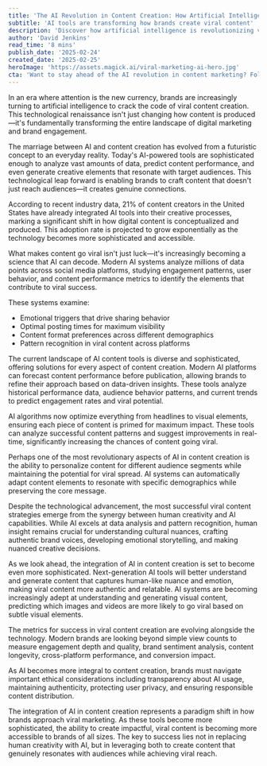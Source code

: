 ```yaml
---
title: 'The AI Revolution in Content Creation: How Artificial Intelligence is Reshaping Viral Marketing'
subtitle: 'AI tools are transforming how brands create viral content'
description: 'Discover how artificial intelligence is revolutionizing viral content creation, enabling brands to craft more engaging and successful digital marketing campaigns through data-driven insights and advanced content optimization tools.'
author: 'David Jenkins'
read_time: '8 mins'
publish_date: '2025-02-24'
created_date: '2025-02-25'
heroImage: 'https://assets.magick.ai/viral-marketing-ai-hero.jpg'
cta: 'Want to stay ahead of the AI revolution in content marketing? Follow us on LinkedIn for exclusive insights, expert analysis, and the latest trends in AI-powered content creation.'
---
```


In an era where attention is the new currency, brands are increasingly turning to artificial intelligence to crack the code of viral content creation. This technological renaissance isn't just changing how content is produced—it's fundamentally transforming the entire landscape of digital marketing and brand engagement.

The marriage between AI and content creation has evolved from a futuristic concept to an everyday reality. Today's AI-powered tools are sophisticated enough to analyze vast amounts of data, predict content performance, and even generate creative elements that resonate with target audiences. This technological leap forward is enabling brands to craft content that doesn't just reach audiences—it creates genuine connections.

According to recent industry data, 21% of content creators in the United States have already integrated AI tools into their creative processes, marking a significant shift in how digital content is conceptualized and produced. This adoption rate is projected to grow exponentially as the technology becomes more sophisticated and accessible.

What makes content go viral isn't just luck—it's increasingly becoming a science that AI can decode. Modern AI systems analyze millions of data points across social media platforms, studying engagement patterns, user behavior, and content performance metrics to identify the elements that contribute to viral success.

These systems examine:
- Emotional triggers that drive sharing behavior
- Optimal posting times for maximum visibility
- Content format preferences across different demographics
- Pattern recognition in viral content across platforms

The current landscape of AI content tools is diverse and sophisticated, offering solutions for every aspect of content creation. Modern AI platforms can forecast content performance before publication, allowing brands to refine their approach based on data-driven insights. These tools analyze historical performance data, audience behavior patterns, and current trends to predict engagement rates and viral potential.

AI algorithms now optimize everything from headlines to visual elements, ensuring each piece of content is primed for maximum impact. These tools can analyze successful content patterns and suggest improvements in real-time, significantly increasing the chances of content going viral.

Perhaps one of the most revolutionary aspects of AI in content creation is the ability to personalize content for different audience segments while maintaining the potential for viral spread. AI systems can automatically adapt content elements to resonate with specific demographics while preserving the core message.

Despite the technological advancement, the most successful viral content strategies emerge from the synergy between human creativity and AI capabilities. While AI excels at data analysis and pattern recognition, human insight remains crucial for understanding cultural nuances, crafting authentic brand voices, developing emotional storytelling, and making nuanced creative decisions.

As we look ahead, the integration of AI in content creation is set to become even more sophisticated. Next-generation AI tools will better understand and generate content that captures human-like nuance and emotion, making viral content more authentic and relatable. AI systems are becoming increasingly adept at understanding and generating visual content, predicting which images and videos are more likely to go viral based on subtle visual elements.

The metrics for success in viral content creation are evolving alongside the technology. Modern brands are looking beyond simple view counts to measure engagement depth and quality, brand sentiment analysis, content longevity, cross-platform performance, and conversion impact.

As AI becomes more integral to content creation, brands must navigate important ethical considerations including transparency about AI usage, maintaining authenticity, protecting user privacy, and ensuring responsible content distribution.

The integration of AI in content creation represents a paradigm shift in how brands approach viral marketing. As these tools become more sophisticated, the ability to create impactful, viral content is becoming more accessible to brands of all sizes. The key to success lies not in replacing human creativity with AI, but in leveraging both to create content that genuinely resonates with audiences while achieving viral reach.